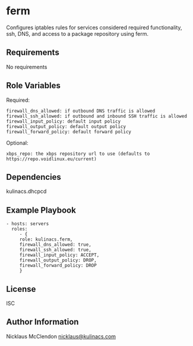 ferm
====

Configures iptables rules for services considered required functionality,
ssh, DNS, and access to a package repository using ferm.

Requirements
------------

No requirements

Role Variables
--------------

Required:

	firewall_dns_allowed: if outbound DNS traffic is allowed
	firewall_ssh_allowed: if outbound and inbound SSH traffic is allowed
	firewall_input_policy: default input policy
	firewall_output_policy: default output policy
	firewall_forward_policy: default forward policy

Optional:
	
	xbps_repo: the xbps repository url to use (defaults to https://repo.voidlinux.eu/current)

Dependencies
------------

kulinacs.dhcpcd

Example Playbook
----------------

    - hosts: servers
      roles:
         - { 
		 role: kulinacs.ferm,
		 firewall_dns_allowed: true,
		 firewall_ssh_allowed: true,
		 firewall_input_policy: ACCEPT,
		 firewall_output_policy: DROP,
		 firewall_forward_policy: DROP
		 }

License
-------

ISC

Author Information
------------------

Nicklaus McClendon <nicklaus@kulinacs.com>
